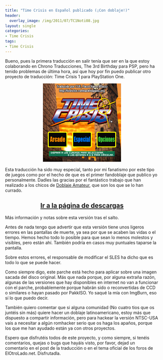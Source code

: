 ```yaml
---
title: "Time Crisis en Español publicado (¡Con doblaje!)"
header:
  overlay_image: /img/2011/07/TC1Noti08.jpg
layout: single
categories:
- Time Crisis
tags:
- Time Crisis
---
```

Bueno, pues la primera traducción en salir tenía que ser en la que estoy 
colaborando en Chrono Traducciones, The 3rd Birthday para PSP, pero ha tenido 
problemas de última hora, así que hoy por fin puedo publicar otro proyecto de 
traducción: Time Crisis 1 para PlayStation One.

<p style="text-align: center;"><img src="/img/2011/05/SCES_006.57_13072011_194950_0250-e1310586768872.png" width="256" height="256" /></p>

Esta traducción ha sido muy especial, tanto por mi fanatismo por este tipo de 
juegos como por el hecho de que es el primer fandoblaje que publico yo personalmente. 
Dadles las gracias por el fantástico trabajo que han realizado a los chicos de 
[Doblaje Amateur](http://www.doblajeamateur.tk), que son los que se lo han currado.

<h2 style="text-align: center;"><strong><a href="http://tiovictor.romhackhispano.org/time-crisis-1/">Ir a la página de descargas</a></strong></h2>

Más información y notas sobre esta versión tras el salto.

<!--more-->

Antes de nada tengo que advertir que esta versión tiene unos ligeros errores 
en las pantallas de muerte, ya sea por que se acaben las vidas o el tiempo. 
Hemos hecho todo lo posible para que sean lo menos molestos y visibles, pero 
están ahí. También podría en casos muy puntuales taparse la pantalla.

Sobre estos errores, el responsable de modificar el SLES ha dicho que es todo 
lo que se puede hacer.

Como siempre digo, este parche está hecho para aplicar sobre una imagen sacada 
del disco original. Más que nada porque, por alguna extraña razón, algunas de 
las versiones que hay disponibles en internet no van a funcionar con el parche, 
probablemente porque habrán sido o reconvertidas de CCD o similares o hayan pasado 
por PakkISO. Yo saqué la mía con ImgBurn, eso sí lo que puedo decir.

También quiero comentar que si alguna comunidad (No cuatro tios que os juntéis sin 
más) quiere hacer un doblaje latinoamericano, estoy más que dispuesto a compartir 
información, pero para hackear la versión NTSC-USA vais a necesitar a algún romhacker 
serio que os haga los apaños, porque los que me han ayudado están ya con otros proyectos.

Espero que disfrutéis todos de este proyecto, y como siempre, si tenéis comentarios, 
quejas o bugs que hayáis visto, por favor, dejad un comentario en el post de la 
traducción o en el tema oficial de los foros de ElOtroLado.net. Disfrutadla.

